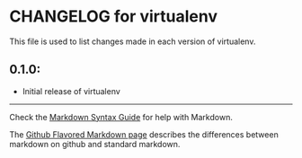 # CHANGELOG for virtualenv

This file is used to list changes made in each version of virtualenv.

## 0.1.0:

* Initial release of virtualenv

- - -
Check the [Markdown Syntax Guide](http://daringfireball.net/projects/markdown/syntax) for help with Markdown.

The [Github Flavored Markdown page](http://github.github.com/github-flavored-markdown/) describes the differences between markdown on github and standard markdown.
